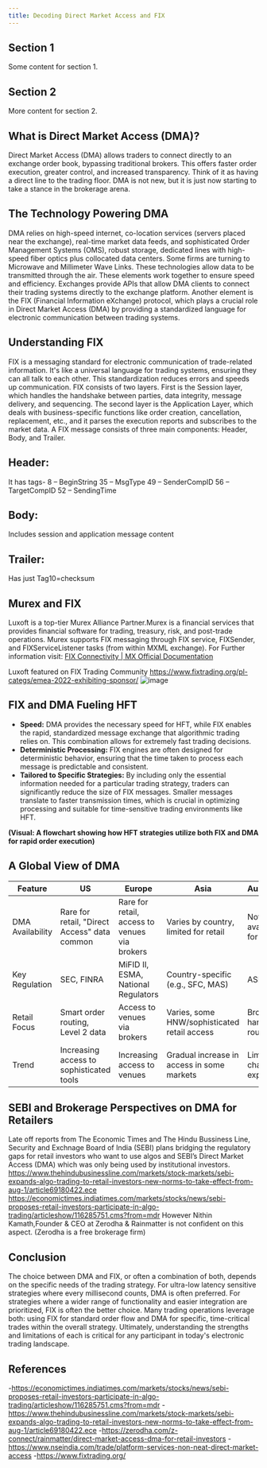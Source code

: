 ```yaml
---
title: Decoding Direct Market Access and FIX
---
```

<h2 id="The Technology Powering DMA">Section 1</h2>
<p>Some content for section 1.</p>

<h2 id="The Technology Powering DMA">Section 2</h2>
<p>More content for section 2.</p>

## What is Direct Market Access (DMA)?

Direct Market Access (DMA) allows traders to connect directly to an exchange order book, bypassing traditional brokers. This offers faster order execution, greater control, and increased transparency. Think of it as having a direct line to the trading floor. DMA is not new, but it is just now starting to take a stance in the brokerage arena.

## The Technology Powering DMA

DMA relies on high-speed internet, co-location services (servers placed near the exchange), real-time market data feeds, and sophisticated Order Management Systems (OMS), robust storage, dedicated lines with high-speed fiber optics plus collocated data centers. Some firms are turning to Microwave and Millimeter Wave Links. These technologies allow data to be transmitted through the air. These elements work together to ensure speed and efficiency. Exchanges provide APIs that allow DMA clients to connect their trading systems directly to the exchange platform. Another element is the FIX (Financial Information eXchange) protocol, which plays a crucial role in Direct Market Access (DMA) by providing a standardized language for electronic communication between trading systems.

## Understanding FIX

FIX is a messaging standard for electronic communication of trade-related information. It's like a universal language for trading systems, ensuring they can all talk to each other. This standardization reduces errors and speeds up communication. FIX consists of two layers. First is the Session layer, which handles the handshake between parties, data integrity, message delivery, and sequencing. The second layer is the Application Layer, which deals with business-specific functions like order creation, cancellation, replacement, etc., and it parses the execution reports and subscribes to the market data.
A FIX message consists of three main components: Header, Body, and Trailer.
## Header: 
It has tags-
8 – BeginString
35 – MsgType
49 – SenderCompID
56 – TargetCompID
52 – SendingTime
## Body: 
Includes session and application message content
## Trailer:
Has just Tag10=checksum

## Murex and FIX
Luxoft is a top-tier Murex Alliance Partner.Murex is a financial services that provides financial software for trading, treasury, risk, and post-trade operations.
Murex supports FIX messaging through FIX service, FIXSender, and FIXServiceListener tasks (from within MXML exchange).
For Further information visit: [FIX Connectivity | MX Official Documentation](link-to-documentation)

Luxoft featured on FIX Trading Community
https://www.fixtrading.org/pl-categs/emea-2022-exhibiting-sponsor/
![image](https://github.com/user-attachments/assets/928071a6-2252-408f-a268-637ac81364a6)

## FIX and DMA Fueling HFT
*   **Speed:** DMA provides the necessary speed for HFT, while FIX enables the rapid, standardized message exchange that algorithmic trading relies on. This combination allows for extremely fast trading decisions.
*   **Deterministic Processing:** FIX engines are often designed for deterministic behavior, ensuring that the time taken to process each message is predictable and consistent.
*   **Tailored to Specific Strategies:** By including only the essential information needed for a particular trading strategy, traders can significantly reduce the size of FIX messages. Smaller messages translate to faster transmission times, which is crucial in optimizing processing and suitable for time-sensitive trading environments like HFT.


**(Visual: A flowchart showing how HFT strategies utilize both FIX and DMA for rapid order execution)**

## A Global View of DMA

| Feature          | US                                     | Europe                                  | Asia                                      | Australia                             | Canada                              |
|-----------------|------------------------------------------|----------------------------------------|-------------------------------------------|---------------------------------------|---------------------------------------|
| DMA Availability | Rare for retail, "Direct Access" data common | Rare for retail, access to venues via brokers | Varies by country, limited for retail       | Not available for retail             | Not available for retail             |
| Key Regulation  | SEC, FINRA                               | MiFID II, ESMA, National Regulators     | Country-specific (e.g., SFC, MAS)           | ASIC                                   | CSA                                   |
| Retail Focus    | Smart order routing, Level 2 data          | Access to venues via brokers            | Varies, some HNW/sophisticated retail access | Broker-handled routing                 | Broker-handled routing                 |
| Trend           | Increasing access to sophisticated tools | Increasing access to venues            | Gradual increase in access in some markets | Limited change expected               | Limited change expected               |

## SEBI and Brokerage Perspectives on DMA for Retailers
Late off reports from  The Economic Times and The Hindu Bussiness Line, Security and Exchnage Board of India (SEBI) plans bridging the regulatory gaps for retail investors who want to use algos and SEBI’s Direct Market Access (DMA) which was only being used by institutional investors. 
https://www.thehindubusinessline.com/markets/stock-markets/sebi-expands-algo-trading-to-retail-investors-new-norms-to-take-effect-from-aug-1/article69180422.ece
https://economictimes.indiatimes.com/markets/stocks/news/sebi-proposes-retail-investors-participate-in-algo-trading/articleshow/116285751.cms?from=mdr
However Nithin Kamath,Founder & CEO at Zerodha & Rainmatter is not confident on this aspect.
(Zerodha is a free brokerage firm)

## Conclusion
The choice between DMA and FIX, or often a combination of both, depends on the specific needs of the trading strategy.  For ultra-low latency sensitive strategies where every millisecond counts, DMA is often preferred.  For strategies where a wider range of functionality and easier integration are prioritized, FIX is often the better choice.  Many trading operations leverage both: using FIX for standard order flow and DMA for specific, time-critical trades within the overall strategy.  Ultimately, understanding the strengths and limitations of each is critical for any participant in today's electronic trading landscape.

## References 
-https://economictimes.indiatimes.com/markets/stocks/news/sebi-proposes-retail-investors-participate-in-algo-trading/articleshow/116285751.cms?from=mdr
-https://www.thehindubusinessline.com/markets/stock-markets/sebi-expands-algo-trading-to-retail-investors-new-norms-to-take-effect-from-aug-1/article69180422.ece
-https://zerodha.com/z-connect/rainmatter/direct-market-access-dma-for-retail-investors
-https://www.nseindia.com/trade/platform-services-non-neat-direct-market-access
-https://www.fixtrading.org/


